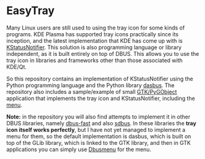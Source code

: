 # EasyTray

Many Linux users are still used to using the tray icon for some kinds of programs. KDE Plasma has supported tray icons practically since its inception, and the latest implementation that KDE has come up with is [KStatusNotifier](https://notmart.org/misc/statusnotifieritem/index.html). This solution is also programming language or library independent, as it is built entirely on top of DBUS. This allows you to use the tray icon in libraries and frameworks other than those associated with KDE/Qt.

So this repository contains an implementation of KStatusNotifier using the Python programming language and the Python library [dasbus](https://dasbus.readthedocs.io/en/latest/).
The repository also includes a sample/example of small [GTK/PyGObject](https://pygobject.readthedocs.io/en/latest/) application that implements the tray icon and KStatusNotifier, including the [menu](https://lazka.github.io/pgi-docs/#Dbusmenu-0.4).

**Note:** in the repository you will also find attempts to implement it in other DBUS libraries, namely [dbus-fast](https://dbus-fast.readthedocs.io/en/latest/) and also [sdbus](https://python-sdbus.readthedocs.io/en/latest/). In these libraries the **tray icon itself works perfectly**, but I have not yet managed to implement a menu for them, so the default implementation is dasbus, which is built on top of the GLib library, which is linked to the GTK library, and then in GTK applications you can simply use [Dbusmenu](https://lazka.github.io/pgi-docs/#Dbusmenu-0.4) for the menu.
